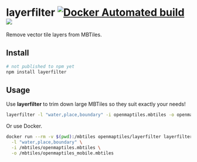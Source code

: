 # layerfilter [![Docker Automated build](https://img.shields.io/docker/automated/openmaptiles/layerfilter.svg?maxAge=2592000)]() [![](https://images.microbadger.com/badges/image/openmaptiles/layerfiltersvg)](https://microbadger.com/images/openmaptiles/layerfilter)

Remove vector tile layers from MBTiles.

## Install

```bash
# not published to npm yet
npm install layerfilter
```

## Usage

Use **layerfilter** to trim down large MBTiles so they suit exactly your needs!

```bash
layerfilter -l "water,place,boundary" -i openmaptiles.mbtiles -o openmaptiles_mobile.mbtiles
```

Or use Docker.

```bash
docker run --rm -v $(pwd):/mbtiles openmaptiles/layerfilter layerfilter \
  -l "water,place,boundary" \
  -i /mbtiles/openmaptiles.mbtiles \
  -o /mbtiles/openmaptiles_mobile.mbtiles
```
